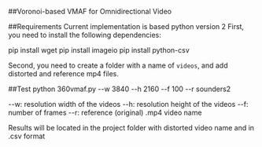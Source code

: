 ##Voronoi-based VMAF for Omnidirectional Video

##Requirements
Current implementation is based python version 2
First, you need to install the following dependencies:

pip install wget
pip install imageio
pip install python-csv

Second, you need to create a folder with a name of `videos`, and add distorted and reference mp4 files.

##Test
python 360vmaf.py --w 3840 --h 2160 --f 100 --r sounders2

--w: resolution width of the videos
--h: resolution height of the videos
--f: number of frames
--r: reference (original) .mp4 video name

Results will be located in the project folder with distorted video name and in .csv format